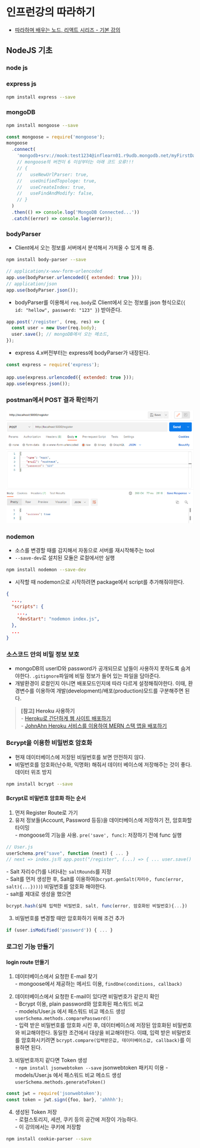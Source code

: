 # 인프런강의 따라하기

- [따라하며 배우는 노드, 리액트 시리즈 - 기본 강의](https://inf.run/MBce)

## NodeJS 기초

### node js

### express js

```bash
npm install express --save
```

### mongoDB

```bash
npm install mongoose --save
```

```js
const mongoose = require('mongoose');
mongoose
  .connect(
    'mongodb+srv://mook:test1234@inflearn01.r9udb.mongodb.net/myFirstDatabase?retryWrites=true&w=majority'
    // mongoose의 버전이 6 이상부터는 아래 코드 오류!!!
    // {
    //   useNewUrlParser: true,
    //   useUnifiedTopologe: true,
    //   useCreateIndex: true,
    //   useFindAndModify: false,
    // }
  )
  .then(() => console.log('MongoDB Connected...'))
  .catch((error) => console.log(error));
```

### bodyParser

- Client에서 오는 정보를 서버에서 분석해서 가져올 수 있게 해 줌.

```bash
npm install body-parser --save
```

```js
// application/x-www-form-urlencoded
app.use(bodyParser.urlencoded({ extended: true }));
// application/json
app.use(bodyParser.json());
```

- bodyParser를 이용해서 `req.body`로 Client에서 오는 정보를 json 형식으로(`{ id: "hellow", password: "123" }`) 받아준다.

```js
app.post('/register', (req, res) => {
  const user = new User(req.body);
  user.save(); // mongoDB에서 오는 메소드,
});
```

- express 4.x버전부터는 express에 bodyParser가 내장된다.

```js
const express = require('express');

app.use(express.urlencoded({ extended: true }));
app.use(express.json());
```

### postman에서 POST 결과 확인하기

![postman에서 POST 결과 확인하기](./images/07.postman_success.png)

### nodemon

- 소스를 변경할 때를 감지해서 자동으로 서버를 재시작해주는 tool
- `--save-dev`로 설치된 모듈은 로컬에서만 실행

```bash
npm install nodemon --save-dev
```

- 시작할 때 nodemon으로 시작하려면 package에서 script를 추가해줘야한다.

```json
{
  ...,
  "scripts": {
    ...,
    "devStart": "nodemon index.js",
  },
  ...
}
```

### 소스코드 안의 비밀 정보 보호

- mongoDB의 userID와 password가 공개되므로 남들이 사용하지 못하도록 숨겨야한다. `.gitignore`파일에 비밀 정보가 들어 있는 파일을 담아준다.
- 개발환경이 로컬인지 아니면 배포모드인지에 따라 다르게 설정해줘야한다. 이때, 환경변수를 이용하여 개발(development)/배포(production)모드를 구분해주면 된다.

> **[참고] Heroku 사용하기** \
> \- [Heroku로 간단하게 웹 사이트 배포하기](https://velog.io/@ansfls/Heroku로-간단하게-웹-사이트-배포하기) \
> \- [JohnAhn Heroku 서비스를 이용하여 MERN 스택 앱을 배포하기](https://youtu.be/qdoiwouykAg)

### Bcrypt을 이용한 비밀번호 암호화

- 현재 데이터베이스에 저장된 비밀번호를 보면 안전하지 않다.
- 비밀번호를 암호화(난수화, 익명화) 해줘서 데이터 베이스에 저장해주는 것이 좋다. 데이터 위조 방지

```bash
npm install bcrypt --save
```

#### Bcrypt로 비밀번호 암호화 하는 순서

1. 먼저 Register Route로 가기
2. 유저 정보들(Account, Password 등등)을 데이터베이스에 저장하기 전, 암호화할 타이밍 \
  \- mongoose의 기능을 사용. `pre('save', func)`: 저장하기 전에 func 실행
```js
// User.js
userSchema.pre("save", function (next) { ... }
// next => index.js의 app.post("/register", (...) => { ... user.save() }) 부분
```

  \- Salt 자리수(?)를 나타내는 `saltRounds`를 지정 \
  \- Salt를 먼저 생성한 후, Salt를 이용하여(`bcrypt.genSalt(자리수, func(error, salt){...})))`) 비밀번호를 암호화 해야한다. \
  \- salt를 제대로 생성을 했으면
```js
bcrypt.hash(실제 입력한 비밀번호, salt, func(error, 암호화된 비밀번호){...})
```

3. 비밀번호를 변경할 때만 암호화하기 위해 조건 추가
```js
if (user.isModified('password')) { ... }
```

### 로그인 기능 만들기

#### login route 만들기

1. 데이터베이스에서 요청한 E-mail 찾기 \
  \- mongoose에서 제공하는 메서드 이용, `findOne(conditions, callback)`

2. 데이터베이스에서 요청한 E-mail이 있다면 비밀번호가 같은지 확인 \
  \- Bcrypt 이용, plain password와 암호화된 패스워드 비교 \
  \- models/User.js 에서 패스워드 비교 메소드 생성 `userSchema.methods.comparePassword()` \
  \- 입력 받은 비밀번호를 암호화 시킨 후, 데이터베이스에 저장된 암호화된 비밀번호와 비교해야한다. 동일한 조건에서 대상을 비교해야한다. 이떄, 입력 받은 비밀번호를 암호화시키려면 `bcrypt.compare(입력받은값, 데이터베이스값, callback)`를 이용하면 된다.

3. 비밀번호까지 같다면 Token 생성 \
  \- `npm install jsonwebtoken --save` jsonwebtoken 패키지 이용
  \- models/User.js 에서 패스워드 비교 메소드 생성 `userSchema.methods.generateToken()`
```js
const jwt = require('jsonwebtoken');
const token = jwt.sign({foo, bar}, 'ahhhh');
```

4. 생성된 Token 저장 \
  \- 로컬스토리지, 세션, 쿠키 등의 공간에 저장이 가능하다. \
  \- 이 강의에서는 쿠키에 저장함

```bash
npm install cookie-parser --save
```

